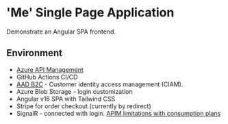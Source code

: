 # 'Me' Single Page Application
Demonstrate an Angular SPA frontend.

## Environment
- [Azure API Management](https://azure.microsoft.com/en-us/products/api-management/)
- GitHub Actions CI/CD
- [AAD B2C](https://learn.microsoft.com/en-us/azure/active-directory-b2c/) - Customer identity access management (CIAM). 
- Azure Blob Storage - login customization
- Angular v16 SPA with Tailwind CSS
- Stripe for order checkout (currently by redirect)
- SignalR - connected with login. [APIM limitations with consumption plans](https://learn.microsoft.com/en-us/azure/api-management/websocket-api?tabs=portal)


